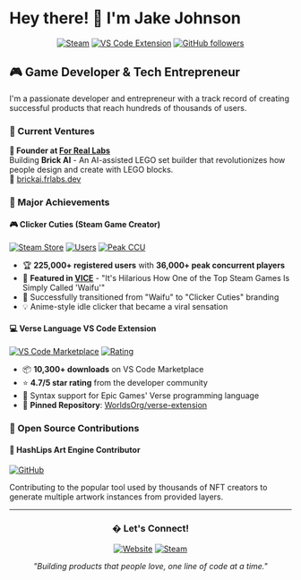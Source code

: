 # Hey there! 👋 I'm Jake Johnson

<div align="center">
  
[![Steam](https://img.shields.io/badge/Steam-225K%2B%20Users-000000?style=for-the-badge&logo=steam&logoColor=white)](https://store.steampowered.com/app/3188910/Clicker_Cuties__Anime_Idler/)
[![VS Code Extension](https://img.shields.io/badge/VS%20Code%20Downloads-10.3K-007ACC?style=for-the-badge&logo=visualstudiocode)](https://marketplace.visualstudio.com/items?itemName=Worlds.verse)
[![GitHub followers](https://img.shields.io/github/followers/jjohnson5253?style=for-the-badge&logo=github)](https://github.com/jjohnson5253)

</div>

## 🎮 Game Developer & Tech Entrepreneur

I'm a passionate developer and entrepreneur with a track record of creating successful products that reach hundreds of thousands of users.

### 🚀 Current Ventures

**🤖 Founder at [For Real Labs](https://frlabs.dev)**  
Building **Brick AI** - An AI-assisted LEGO set builder that revolutionizes how people design and create with LEGO blocks.  
🔗 [brickai.frlabs.dev](https://brickai.frlabs.dev)

### 🎯 Major Achievements

#### 🎮 **Clicker Cuties** (Steam Game Creator)
[![Steam Store](https://img.shields.io/badge/Steam_Store-Visit-1b2838?style=flat-square&logo=steam)](https://store.steampowered.com/app/3188910/Clicker_Cuties__Anime_Idler/)
[![Users](https://img.shields.io/badge/Users-225K%2B-success?style=flat-square)](https://store.steampowered.com/app/3188910/Clicker_Cuties__Anime_Idler/)
[![Peak CCU](https://img.shields.io/badge/Peak_CCU-36K-orange?style=flat-square)](https://store.steampowered.com/app/3188910/Clicker_Cuties__Anime_Idler/)

- 🏆 **225,000+ registered users** with **36,000+ peak concurrent players**
- 📰 **Featured in [VICE](https://www.vice.com/en/article/its-hilarious-how-one-of-the-top-steam-games-is-simply-called-waifu/)** - "It's Hilarious How One of the Top Steam Games Is Simply Called 'Waifu'"
- 🎯 Successfully transitioned from "Waifu" to "Clicker Cuties" branding
- 💡 Anime-style idle clicker that became a viral sensation

#### 💻 **Verse Language VS Code Extension**
[![VS Code Marketplace](https://img.shields.io/badge/VS%20Code%20Installs-10.3K-007ACC?style=flat-square&logo=visualstudiocode)](https://marketplace.visualstudio.com/items?itemName=Worlds.verse)
[![Rating](https://img.shields.io/badge/Rating-4.7%2F5-brightgreen?style=flat-square&logo=visualstudiocode)](https://marketplace.visualstudio.com/items?itemName=Worlds.verse)

- 📦 **10,300+ downloads** on VS Code Marketplace
- ⭐ **4.7/5 star rating** from the developer community
- 🎯 Syntax support for Epic Games' Verse programming language
- 📌 **Pinned Repository**: [WorldsOrg/verse-extension](https://github.com/WorldsOrg/verse-extension)

### 🤝 Open Source Contributions

#### 🎨 **HashLips Art Engine Contributor**
[![GitHub](https://img.shields.io/badge/HashLips-Art_Engine-181717?style=flat-square&logo=github)](https://github.com/HashLips/hashlips_art_engine)

Contributing to the popular tool used by thousands of NFT creators to generate multiple artwork instances from provided layers.

---

<div align="center">

### � Let's Connect!

[![Website](https://img.shields.io/badge/For_Real_Labs-frlabs.dev-FF6B6B?style=for-the-badge&logo=firefox&logoColor=white)](https://frlabs.dev)
[![Steam](https://img.shields.io/badge/Steam-Profile-000000?style=for-the-badge&logo=steam&logoColor=white)](https://store.steampowered.com/app/3188910/Clicker_Cuties__Anime_Idler/)

*"Building products that people love, one line of code at a time."*

</div><!--
**jjohnson5253/jjohnson5253** is a ✨ _special_ ✨ repository because its `README.md` (this file) appears on your GitHub profile.

Here are some ideas to get you started:

- 🔭 I’m currently working on ...
- 🌱 I’m currently learning ...
- 👯 I’m looking to collaborate on ...
- 🤔 I’m looking for help with ...
- 💬 Ask me about ...
- 📫 How to reach me: ...
- 😄 Pronouns: ...
- ⚡ Fun fact: ...
-->
